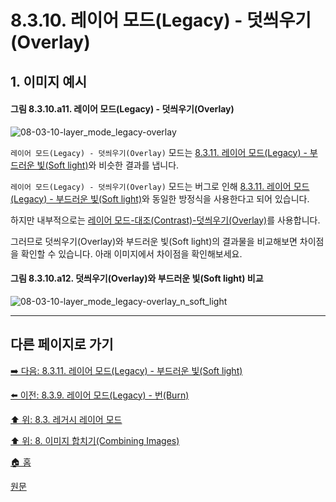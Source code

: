 # 8.3.10. 레이어 모드(Legacy) - 덧씌우기(Overlay)

## 1. 이미지 예시

#### 그림 8.3.10.a11. 레이어 모드(Legacy) - 덧씌우기(Overlay)
![08-03-10-layer_mode_legacy-overlay](https://github.com/wonder13662/gimp/assets/15767104/9fe1280c-6dae-4504-83c7-32dab441fc99)

`레이어 모드(Legacy) - 덧씌우기(Overlay)` 모드는 [8.3.11. 레이어 모드(Legacy) - 부드러운 빛(Soft light)](./08-03-11-contrast_layer_mode-soft_light.md)와 비슷한 결과를 냅니다.

`레이어 모드(Legacy) - 덧씌우기(Overlay)` 모드는 버그로 인해 [8.3.11. 레이어 모드(Legacy) - 부드러운 빛(Soft light)](./08-03-11-contrast_layer_mode-soft_light.md)와 동일한 방정식을 사용한다고 되어 있습니다.

하지만 내부적으로는 [레이어 모드-대조(Contrast)-덧씌우기(Overlay)](./08-02-04-01-overlay.md)를 사용합니다.

그러므로 덧씌우기(Overlay)와 부드러운 빛(Soft light)의 결과물을 비교해보면 차이점을 확인할 수 있습니다. 아래 이미지에서 차이점을 확인해보세요.

#### 그림 8.3.10.a12. 덧씌우기(Overlay)와 부드러운 빛(Soft light) 비교
![08-03-10-layer_mode_legacy-overlay_n_soft_light](https://github.com/wonder13662/gimp/assets/15767104/e05d2c78-3c7e-4853-aa4f-7b58f897dfc9)

***

## 다른 페이지로 가기
[➡️ 다음: 8.3.11. 레이어 모드(Legacy) - 부드러운 빛(Soft light)](./08-03-11-contrast_layer_mode-soft_light.md)

[⬅️ 이전: 8.3.9. 레이어 모드(Legacy) - 번(Burn)](./08-03-09-darken_layer_mode-burn.md)

[⬆️ 위: 8.3. 레거시 레이어 모드](./08-03-00-legacy-layer-modes.md)

[⬆️ 위: 8. 이미지 합치기(Combining Images)](./08-00-combining-images.md)

[🏠 홈](./00-home.md)

[원문](https://docs.gimp.org/2.10/ko/gimp-concepts-layer-modes-legacy.html)